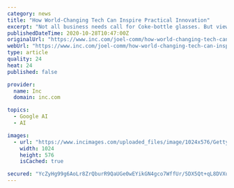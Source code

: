 ```yaml
---
category: news
title: "How World-Changing Tech Can Inspire Practical Innovation"
excerpt: "Not all business needs call for Coke-bottle glasses. But viewing them through the lens of high-powered technologies can help you see solutions to everyday, office-sized problems. Look at all the phones,"
publishedDateTime: 2020-10-28T10:47:00Z
originalUrl: "https://www.inc.com/joel-comm/how-world-changing-tech-can-inspire-practical-innovation.html"
webUrl: "https://www.inc.com/joel-comm/how-world-changing-tech-can-inspire-practical-innovation.html"
type: article
quality: 24
heat: 24
published: false

provider:
  name: Inc
  domain: inc.com

topics:
  - Google AI
  - AI

images:
  - url: "https://www.incimages.com/uploaded_files/image/1024x576/GettyImages-1128134874_448053.jpg"
    width: 1024
    height: 576
    isCached: true

secured: "YcZyHg99g6AoLr8ZrQburR9QaUGe0wEYikGN4gco7WffUr/5DX5Qt+qL8DVXub6CpWYLOi/eXxQlC+8K7WN+Mypfouu5fIXjOfNg5ofAyzyZ1m/D+eD/bXqfKAazArRireNtig7YUNOZH3rPN3MHGgEeTOLyJI3fGUIuedYsmm/v7QO9ksEXWYgYCFjTWv9TyiT//iQbd32UBF49fOeFR8y7KVRtO8+l7Cg3CoRXyylTjt1u/58DOs95ZYl266S+Lyb5Zd1gL4CpBNaLvMuLFp3fC5+dJ6gYZ/+r5CKGW3GuQ0qUr0j3cGan7lMOfxSBXT+CFsSxm7gUSl36bqV4G0pbk7UcnuVVqKTsjbD/un8=;BeEo03kT7edjsrPxN0tH0Q=="
---
```


